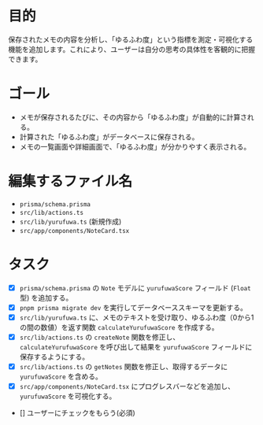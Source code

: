 # 目的
保存されたメモの内容を分析し、「ゆるふわ度」という指標を測定・可視化する機能を追加します。これにより、ユーザーは自分の思考の具体性を客観的に把握できます。

# ゴール
- メモが保存されるたびに、その内容から「ゆるふわ度」が自動的に計算される。
- 計算された「ゆるふわ度」がデータベースに保存される。
- メモの一覧画面や詳細画面で、「ゆるふわ度」が分かりやすく表示される。

# 編集するファイル名
- `prisma/schema.prisma`
- `src/lib/actions.ts`
- `src/lib/yurufuwa.ts` (新規作成)
- `src/app/components/NoteCard.tsx`

# タスク
- [x] `prisma/schema.prisma` の `Note` モデルに `yurufuwaScore` フィールド (`Float`型) を追加する。
- [x] `pnpm prisma migrate dev` を実行してデータベーススキーマを更新する。
- [x] `src/lib/yurufuwa.ts` に、メモのテキストを受け取り、ゆるふわ度（0から1の間の数値）を返す関数 `calculateYurufuwaScore` を作成する。
- [x] `src/lib/actions.ts` の `createNote` 関数を修正し、`calculateYurufuwaScore` を呼び出して結果を `yurufuwaScore` フィールドに保存するようにする。
- [x] `src/lib/actions.ts` の `getNotes` 関数を修正し、取得するデータに `yurufuwaScore` を含める。
- [x] `src/app/components/NoteCard.tsx` にプログレスバーなどを追加し、`yurufuwaScore` を可視化する。
- [] ユーザーにチェックをもらう(必須)